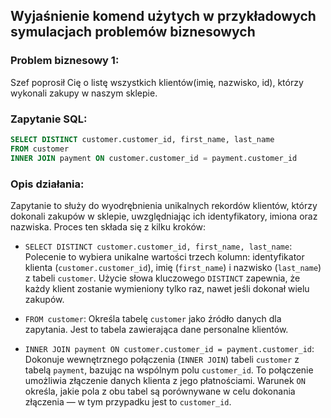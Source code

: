 
## Wyjaśnienie komend użytych w przykładowych symulacjach problemów biznesowych

### Problem biznesowy 1: 
Szef poprosił Cię o listę wszystkich klientów(imię, nazwisko, id), którzy wykonali zakupy w naszym sklepie.

### Zapytanie SQL:

```sql
SELECT DISTINCT customer.customer_id, first_name, last_name
FROM customer
INNER JOIN payment ON customer.customer_id = payment.customer_id
```

### Opis działania:

Zapytanie to służy do wyodrębnienia unikalnych rekordów klientów, którzy dokonali zakupów w sklepie, uwzględniając ich identyfikatory, imiona oraz nazwiska. Proces ten składa się z kilku kroków:

- `SELECT DISTINCT customer.customer_id, first_name, last_name`: Polecenie to wybiera unikalne wartości trzech kolumn: identyfikator klienta (`customer.customer_id`), imię (`first_name`) i nazwisko (`last_name`) z tabeli `customer`. Użycie słowa kluczowego `DISTINCT` zapewnia, że każdy klient zostanie wymieniony tylko raz, nawet jeśli dokonał wielu zakupów.

- `FROM customer`: Określa tabelę `customer` jako źródło danych dla zapytania. Jest to tabela zawierająca dane personalne klientów.

- `INNER JOIN payment ON customer.customer_id = payment.customer_id`: Dokonuje wewnętrznego połączenia (`INNER JOIN`) tabeli `customer` z tabelą `payment`, bazując na wspólnym polu `customer_id`. To połączenie umożliwia złączenie danych klienta z jego płatnościami. Warunek `ON` określa, jakie pola z obu tabel są porównywane w celu dokonania złączenia — w tym przypadku jest to `customer_id`.
